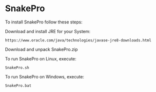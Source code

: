 # SnakePro

To install SnakePro follow these steps:
	
Download and install JRE for your System:

	https://www.oracle.com/java/technologies/javase-jre8-downloads.html

Download and unpack SnakePro.zip


To run SnakePro on Linux, execute:

	SnakePro.sh

To run SnakePro on Windows, execute:

	SnakePro.bat
